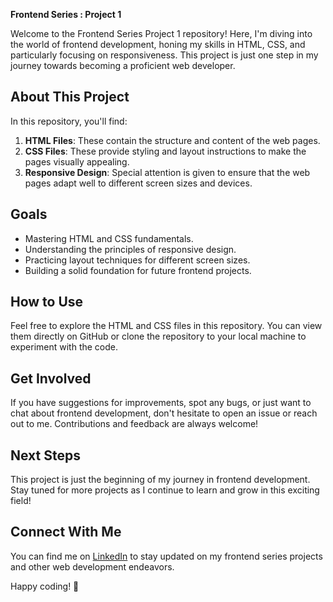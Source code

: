 **Frontend Series : Project 1**

Welcome to the Frontend Series Project 1 repository! Here, I'm diving into the world of frontend development, honing my skills in HTML, CSS, and particularly focusing on responsiveness. This project is just one step in my journey towards becoming a proficient web developer.

## About This Project

In this repository, you'll find:

1. **HTML Files**: These contain the structure and content of the web pages.
2. **CSS Files**: These provide styling and layout instructions to make the pages visually appealing.
3. **Responsive Design**: Special attention is given to ensure that the web pages adapt well to different screen sizes and devices.

## Goals

- Mastering HTML and CSS fundamentals.
- Understanding the principles of responsive design.
- Practicing layout techniques for different screen sizes.
- Building a solid foundation for future frontend projects.

## How to Use

Feel free to explore the HTML and CSS files in this repository. You can view them directly on GitHub or clone the repository to your local machine to experiment with the code.

## Get Involved

If you have suggestions for improvements, spot any bugs, or just want to chat about frontend development, don't hesitate to open an issue or reach out to me. Contributions and feedback are always welcome!

## Next Steps

This project is just the beginning of my journey in frontend development. Stay tuned for more projects as I continue to learn and grow in this exciting field!

## Connect With Me

You can find me on [LinkedIn](https://www.linkedin.com/in/hamzamalik22) to stay updated on my frontend series projects and other web development endeavors.

Happy coding! 🚀
